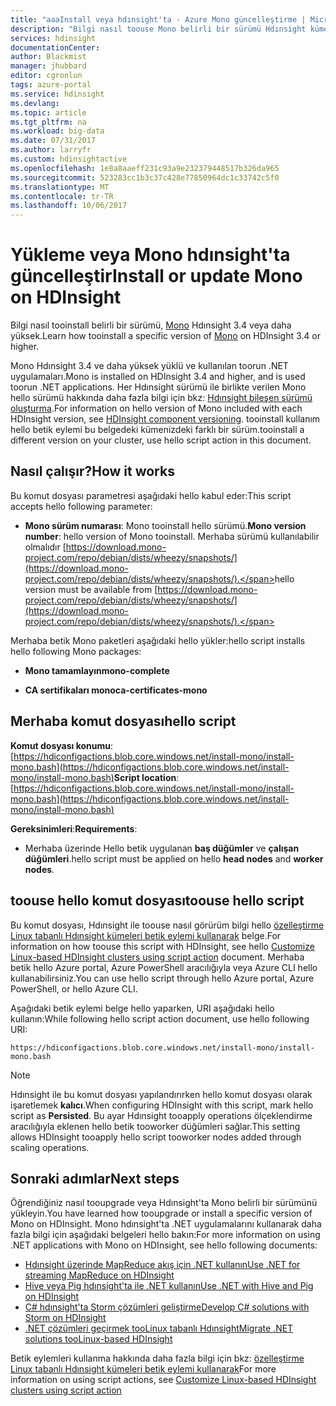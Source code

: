 ```yaml
---
title: "aaaInstall veya hdınsight'ta - Azure Mono güncelleştirme | Microsoft Docs"
description: "Bilgi nasıl toouse Mono belirli bir sürümü Hdınsight kümesi ile. Mono Linux tabanlı Hdınsight kümelerinde kullanılan toorun .NET uygulamaları ' dir."
services: hdinsight
documentationCenter: 
author: Blackmist
manager: jhubbard
editor: cgronlun
tags: azure-portal
ms.service: hdinsight
ms.devlang: 
ms.topic: article
ms.tgt_pltfrm: na
ms.workload: big-data
ms.date: 07/31/2017
ms.author: larryfr
ms.custom: hdinsightactive
ms.openlocfilehash: 1e8a8aaeff231c93a9e232379448517b326da965
ms.sourcegitcommit: 523283cc1b3c37c428e77850964dc1c33742c5f0
ms.translationtype: MT
ms.contentlocale: tr-TR
ms.lasthandoff: 10/06/2017
---
```

# <a name="install-or-update-mono-on-hdinsight"></a><span data-ttu-id="06fbf-104">Yükleme veya Mono hdınsight'ta güncelleştir</span><span class="sxs-lookup"><span data-stu-id="06fbf-104">Install or update Mono on HDInsight</span></span>

<span data-ttu-id="06fbf-105">Bilgi nasıl tooinstall belirli bir sürümü, [Mono](https://www.mono-project.com) Hdınsight 3.4 veya daha yüksek.</span><span class="sxs-lookup"><span data-stu-id="06fbf-105">Learn how tooinstall a specific version of [Mono](https://www.mono-project.com) on HDInsight 3.4 or higher.</span></span>

<span data-ttu-id="06fbf-106">Mono Hdınsight 3.4 ve daha yüksek yüklü ve kullanılan toorun .NET uygulamaları.</span><span class="sxs-lookup"><span data-stu-id="06fbf-106">Mono is installed on HDInsight 3.4 and higher, and is used toorun .NET applications.</span></span> <span data-ttu-id="06fbf-107">Her Hdınsight sürümü ile birlikte verilen Mono hello sürümü hakkında daha fazla bilgi için bkz: [Hdınsight bileşen sürümü oluşturma](hdinsight-component-versioning.md).</span><span class="sxs-lookup"><span data-stu-id="06fbf-107">For information on hello version of Mono included with each HDInsight version, see [HDInsight component versioning](hdinsight-component-versioning.md).</span></span> <span data-ttu-id="06fbf-108">tooinstall kullanım hello betik eylemi bu belgedeki kümenizdeki farklı bir sürüm.</span><span class="sxs-lookup"><span data-stu-id="06fbf-108">tooinstall a different version on your cluster, use hello script action in this document.</span></span> 

## <a name="how-it-works"></a><span data-ttu-id="06fbf-109">Nasıl çalışır?</span><span class="sxs-lookup"><span data-stu-id="06fbf-109">How it works</span></span>

<span data-ttu-id="06fbf-110">Bu komut dosyası parametresi aşağıdaki hello kabul eder:</span><span class="sxs-lookup"><span data-stu-id="06fbf-110">This script accepts hello following parameter:</span></span>

* <span data-ttu-id="06fbf-111">__Mono sürüm numarası__: Mono tooinstall hello sürümü.</span><span class="sxs-lookup"><span data-stu-id="06fbf-111">__Mono version number__: hello version of Mono tooinstall.</span></span> <span data-ttu-id="06fbf-112">Merhaba sürümü kullanılabilir olmalıdır [https://download.mono-project.com/repo/debian/dists/wheezy/snapshots/](https://download.mono-project.com/repo/debian/dists/wheezy/snapshots/).</span><span class="sxs-lookup"><span data-stu-id="06fbf-112">hello version must be available from [https://download.mono-project.com/repo/debian/dists/wheezy/snapshots/](https://download.mono-project.com/repo/debian/dists/wheezy/snapshots/).</span></span>

<span data-ttu-id="06fbf-113">Merhaba betik Mono paketleri aşağıdaki hello yükler:</span><span class="sxs-lookup"><span data-stu-id="06fbf-113">hello script installs hello following Mono packages:</span></span>

* <span data-ttu-id="06fbf-114">__Mono tamamlayın__</span><span class="sxs-lookup"><span data-stu-id="06fbf-114">__mono-complete__</span></span>

* <span data-ttu-id="06fbf-115">__CA sertifikaları mono__</span><span class="sxs-lookup"><span data-stu-id="06fbf-115">__ca-certificates-mono__</span></span>

## <a name="hello-script"></a><span data-ttu-id="06fbf-116">Merhaba komut dosyası</span><span class="sxs-lookup"><span data-stu-id="06fbf-116">hello script</span></span>

<span data-ttu-id="06fbf-117">__Komut dosyası konumu__: [https://hdiconfigactions.blob.core.windows.net/install-mono/install-mono.bash](https://hdiconfigactions.blob.core.windows.net/install-mono/install-mono.bash)</span><span class="sxs-lookup"><span data-stu-id="06fbf-117">__Script location__: [https://hdiconfigactions.blob.core.windows.net/install-mono/install-mono.bash](https://hdiconfigactions.blob.core.windows.net/install-mono/install-mono.bash)</span></span>

<span data-ttu-id="06fbf-118">__Gereksinimleri__:</span><span class="sxs-lookup"><span data-stu-id="06fbf-118">__Requirements__:</span></span>

* <span data-ttu-id="06fbf-119">Merhaba üzerinde Hello betik uygulanan __baş düğümler__ ve __çalışan düğümleri__.</span><span class="sxs-lookup"><span data-stu-id="06fbf-119">hello script must be applied on hello __head nodes__ and __worker nodes__.</span></span>

## <a name="toouse-hello-script"></a><span data-ttu-id="06fbf-120">toouse hello komut dosyası</span><span class="sxs-lookup"><span data-stu-id="06fbf-120">toouse hello script</span></span>

<span data-ttu-id="06fbf-121">Bu komut dosyası, Hdınsight ile toouse nasıl görürüm bilgi hello [özelleştirme Linux tabanlı Hdınsight kümeleri betik eylemi kullanarak](hdinsight-hadoop-customize-cluster-linux.md#apply-a-script-action-to-a-running-cluster) belge.</span><span class="sxs-lookup"><span data-stu-id="06fbf-121">For information on how toouse this script with HDInsight, see hello [Customize Linux-based HDInsight clusters using script action](hdinsight-hadoop-customize-cluster-linux.md#apply-a-script-action-to-a-running-cluster) document.</span></span> <span data-ttu-id="06fbf-122">Merhaba betik hello Azure portal, Azure PowerShell aracılığıyla veya Azure CLI hello kullanabilirsiniz.</span><span class="sxs-lookup"><span data-stu-id="06fbf-122">You can use hello script through hello Azure portal, Azure PowerShell, or hello Azure CLI.</span></span>

<span data-ttu-id="06fbf-123">Aşağıdaki betik eylemi belge hello yaparken, URI aşağıdaki hello kullanın:</span><span class="sxs-lookup"><span data-stu-id="06fbf-123">While following hello script action document, use hello following URI:</span></span>

    https://hdiconfigactions.blob.core.windows.net/install-mono/install-mono.bash

> [!NOTE]
> <span data-ttu-id="06fbf-124">Hdınsight ile bu komut dosyası yapılandırırken hello komut dosyası olarak işaretlemek __kalıcı__.</span><span class="sxs-lookup"><span data-stu-id="06fbf-124">When configuring HDInsight with this script, mark hello script as __Persisted__.</span></span> <span data-ttu-id="06fbf-125">Bu ayar Hdınsight tooapply operations ölçeklendirme aracılığıyla eklenen hello betik tooworker düğümleri sağlar.</span><span class="sxs-lookup"><span data-stu-id="06fbf-125">This setting allows HDInsight tooapply hello script tooworker nodes added through scaling operations.</span></span>


## <a name="next-steps"></a><span data-ttu-id="06fbf-126">Sonraki adımlar</span><span class="sxs-lookup"><span data-stu-id="06fbf-126">Next steps</span></span>

<span data-ttu-id="06fbf-127">Öğrendiğiniz nasıl tooupgrade veya Hdınsight'ta Mono belirli bir sürümünü yükleyin.</span><span class="sxs-lookup"><span data-stu-id="06fbf-127">You have learned how tooupgrade or install a specific version of Mono on HDInsight.</span></span> <span data-ttu-id="06fbf-128">Mono hdınsight'ta .NET uygulamalarını kullanarak daha fazla bilgi için aşağıdaki belgeleri hello bakın:</span><span class="sxs-lookup"><span data-stu-id="06fbf-128">For more information on using .NET applications with Mono on HDInsight, see hello following documents:</span></span>

* [<span data-ttu-id="06fbf-129">Hdınsight üzerinde MapReduce akış için .NET kullanın</span><span class="sxs-lookup"><span data-stu-id="06fbf-129">Use .NET for streaming MapReduce on HDInsight</span></span>](hdinsight-hadoop-dotnet-csharp-mapreduce-streaming.md)
* [<span data-ttu-id="06fbf-130">Hive veya Pig hdınsight'ta ile .NET kullanın</span><span class="sxs-lookup"><span data-stu-id="06fbf-130">Use .NET with Hive and Pig on HDInsight</span></span>](hdinsight-hadoop-hive-pig-udf-dotnet-csharp.md)
* [<span data-ttu-id="06fbf-131">C# hdınsight'ta Storm çözümleri geliştirme</span><span class="sxs-lookup"><span data-stu-id="06fbf-131">Develop C# solutions with Storm on HDInsight</span></span>](hdinsight-storm-develop-csharp-visual-studio-topology.md)
* [<span data-ttu-id="06fbf-132">.NET çözümleri geçirmek tooLinux tabanlı Hdınsight</span><span class="sxs-lookup"><span data-stu-id="06fbf-132">Migrate .NET solutions tooLinux-based HDInsight</span></span>](hdinsight-hadoop-migrate-dotnet-to-linux.md)

<span data-ttu-id="06fbf-133">Betik eylemleri kullanma hakkında daha fazla bilgi için bkz: [özelleştirme Linux tabanlı Hdınsight kümeleri betik eylemi kullanarak](hdinsight-hadoop-customize-cluster-linux.md)</span><span class="sxs-lookup"><span data-stu-id="06fbf-133">For more information on using script actions, see [Customize Linux-based HDInsight clusters using script action](hdinsight-hadoop-customize-cluster-linux.md)</span></span>